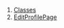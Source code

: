 

1. [Classes](views_after_auth_screens_profile_edit_profile_page/views_after_auth_screens_profile_edit_profile_page-library.html#classes)
2. [EditProfilePage](views_after_auth_screens_profile_edit_profile_page/EditProfilePage-class.html)
